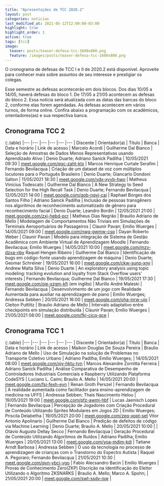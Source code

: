 ```yaml
---
title: "Apresentações de TCC 2020.2"
layout: post
categories: noticias
last_modified_at: 2021-05-12T12:00:00-03:00
highlight: true
highlight_order: 1
active: true
tags: [tcc]
image:
  teaser: posts/teaser-defesa-tcc-1600x800.png
  feature: /images/posts/teaser-defesa-tcc-1600x800.png
---
```


O cronograma de defesas de TCC I e II de 2020.2 está disponível. Aproveite para conhecer mais sobre assuntos de seu interesse e prestigiar os colegas.

Esse semestre as defesas acontecerão em dois blocos. Dos dias 10/05 a 14/05, haverá defesas do bloco 1. De 17/05 a 21/05 acontecem as defesas do bloco 2. Essa notícia será atualizada com as datas das bancas do bloco 2, conforme elas forem agendadas. As defesas acontecem em vários turnos, de forma online. Confira abaixo a programação com os acadêmicos, orientadores(as) e sua respectiva banca.

## Cronograma TCC 2

{:.table}
|--- |--- |--- |--- |--- |--- |
Discente | Orientador(a) | Título | Banca |	Data e horário | Link de acesso |
Marcelo Acordi | Guilherme Dal Bianco | Seleção de Amostras de Dados Menos Representativas usando Aprendizado Ativo |  Denio Duarte; Adriano Sanick Padilha | 10/05/2021 09:30 | [meet.google.com/qgc-zaht-ktx](https://meet.google.com/qgc-zaht-ktx) |
Marcos Henrique Curtale Serafim | Fernando Bevilacqua | Criação de um dataset de voz com múltiplos locutores para o Português Brasileiro | Denio Duarte; Giancarlo Dondoni Salton | 11/05/2021 18:30 | [meet.google.com/vdx-xyvb-hwo](https://meet.google.com/vdx-xyvb-hw) |
Matheus Vinícius Todescato | Guilherme Dal Bianco | A New Strategy to Seed Selection for the High Recall Task | Denio Duarte; Fernando Bevilacqua | 12/05/2021 14:00 | [meet.google.com/qob-nqvj-cai](https://meet.google.com/qob-nqvj-cai) |
Raphael Borges dos Santos Filho | Adriano Sanick Padilha | Inclusão de pessoas transgênero nos algoritmos de  reconhecimento automatizado de gênero para reconhecimento facial | Denio Duarte; Leandro Bordin | 12/05/2021 21:00 | [meet.google.com/zxj-hebd-pcr](https://meet.google.com/zxj-hebd-pcr) |
Matheus Dias Negrão | Brauilio Adriano de  Mello | Modelagem de Comportamentos Não Triviais em Simulações de Terminais Aeroportuários de Passageiros |  Claunir Pavan; Emilio Wuerges | 14/05/2021 09:00 | [meet.google.com/nwg-gwmw-csq](https://meet.google.com/nwg-gwmw-csq) |
Dayan Roberto Weber | Claunir Pavan | Modelo para integração de Sistema de Gestão Acadêmica com Ambiente Virtual de Aprendizagem Moodle	| Fernando Bevilacqua; Emílio Wuerges | 14/05/2021 10:00 | [meet.google.com/mzv-dzxa-nby](https://meet.google.com/mzv-dzxa-nby)
Raquel Hengen Ribeiro | Guilherme Dal Bianco | Identificação de bugs em código-fonte usando aprendizagem de máquina |  Denio Duarte; Geomar Schreiner | 19/05/2021 16:00 | [meet.google.com/ckw-sunp-xny](https://meet.google.com/ckw-sunp-xny) |
Andrew Malta Silva | Denio Duarte | An exploratory analysis using topic modeling: tracking evolution and loyalty from Stack Overflow users’ interests | Fernando Bevilacqua; Guilherme Dal Bianco | 19/05/2021 17:30 | [meet.google.com/oie-xzgm-kfj](https://meet.google.com/oie-xzgm-kfj) (em inglês) |
Murillo André Maleski | Fernando Bevilacqua | Desenvolvimento de um jogo com Realidade Aumentada para auxiliar na aprendizagem de piano |  Emilio Wuerges; Andressa Sebben | 20/05/2021 16:00 | [meet.google.com/oha-jnrw-ujo](https://meet.google.com/oha-jnrw-ujo) |
Cleiton Puttlitz | Braulio Adriano de Mello | Intervalo adaptativo entre checkpoints  em simulação distribuída | Claunir Pavan; Emílio Wuerges | 21/05/2021 08:00 | [meet.google.com/fkj-cicq-gce](https://meet.google.com/fkj-cicq-gce) |


## Cronograma TCC 1

{:.table}
|--- |--- |--- |--- |--- |--- |
Discente | Orientador(a) | Título | Banca |	Data e horário | Link de acesso |
Maikon Douglas De Souza Pereira | Braulio Adriano de Mello | Uso de Simulação na solução de Problemas no Transporte Coletivo Urbano | Adriano Padilha; Emílio Wuerges; | 14/05/2021 08:00 | [meet.google.com/xjy-hktu-tyn](https://meet.google.com/xjy-hktu-tyn) |
Marcos Alexandre Zornitta Ferreira | Adriano Sanick Padilha | Análise Comparativa de Desempenho de Controladores Industriais Comerciais e Raspberry Utilizando Plataforma CodeSYS | Luciano L. Caimi; Braulio A. Mello | 14/05/2021 20:00 | [meet.google.com/fsi-fexh-eyn](https://meet.google.com/fsi-fexh-eyn) |
Renan Groth Perszel | Fernando Bevilacqua | A realidade aumentada como facilitador para ensino-aprendizagem de medicina na UFFS | Andressa Sebben; Thais Nascimento Helou | 19/05/2021 19:00 | [meet.google.com/pfz-awmi-hbf](https://meet.google.com/pfz-awmi-hbf) |
Lucas Jaenisch Lopes | Fernando Bevilacqua | Percepção de Jogadores com Criação Procedural de Conteúdo Utilizando Sprites Modulares em Jogos 2D	| Emílio Wuerges; Priscila Delabetha | 19/05/2021 20:00 | [meet.google.com/zeq-xppt-set](https://meet.google.com/zeq-xppt-set)
Vitor Antonio Apolinario | Guilherme Dal Bianco | Predição de defeitos de código via Machine Learning | Denio Duarte; Braulio A. Mello | 20/05/2021 10:00 | |
Otávio Augusto Dellay Secco | Fernando Bevilacqua | Geração Procedural de Conteúdo Utilizando Algoritmos de Ruídos | Adriano Padilha; Emílio Wuerges | 20/05/2021 13:00 | [meet.google.com/yoa-mdim-kdi](https://meet.google.com/yoa-mdim-kdi) |
Tatiane Arndt Barbosa | Andressa Sebben | O uso da tecnologia no processo de aprendizagem de crianças com o Transtorno do Espectro Autista | Raquel A. Pegoraro; Fernando Bevilacqua | 21/05/2021 10:30 | [meet.google.com/qyn-ybci-vgo](https://meet.google.com/qyn-ybci-vgo) |
Fabio Alecsandro Bacin | Emílio Wuerges | Provas de Conhecimento Zero(ZKP) Discrição na Identificação do Eleitor Utilizando o Algoritmo ZKSNARKS | Braulio A. Mello; Marco A. Spohn; | 21/05/2021 20:00 | [meet.google.com/swt-ssdy-isw](https://meet.google.com/swt-ssdy-isw) |

